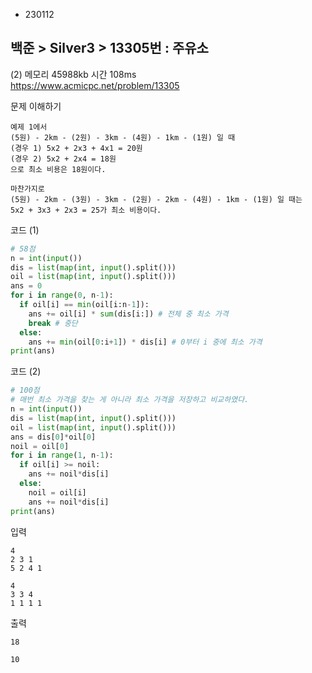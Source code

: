 - 230112
## 백준 > Silver3 > 13305번 : 주유소
(2) 메모리 45988kb 시간 108ms  
https://www.acmicpc.net/problem/13305  

문제 이해하기
```
예제 1에서  
(5원) - 2km - (2원) - 3km - (4원) - 1km - (1원) 일 때  
(경우 1) 5x2 + 2x3 + 4x1 = 20원  
(경우 2) 5x2 + 2x4 = 18원  
으로 최소 비용은 18원이다.  

마찬가지로  
(5원) - 2km - (3원) - 3km - (2원) - 2km - (4원) - 1km - (1원) 일 때는  
5x2 + 3x3 + 2x3 = 25가 최소 비용이다.
```

코드 (1)
```python
# 58점
n = int(input())
dis = list(map(int, input().split()))
oil = list(map(int, input().split()))
ans = 0
for i in range(0, n-1):
  if oil[i] == min(oil[i:n-1]):
    ans += oil[i] * sum(dis[i:]) # 전체 중 최소 가격
    break # 중단
  else:
    ans += min(oil[0:i+1]) * dis[i] # 0부터 i 중에 최소 가격
print(ans)
```

코드 (2)
```python
# 100점
# 매번 최소 가격을 찾는 게 아니라 최소 가격을 저장하고 비교하였다.
n = int(input())
dis = list(map(int, input().split()))
oil = list(map(int, input().split()))
ans = dis[0]*oil[0]
noil = oil[0]
for i in range(1, n-1):
  if oil[i] >= noil:
    ans += noil*dis[i]
  else:
    noil = oil[i]
    ans += noil*dis[i]
print(ans)
```

입력
```
4
2 3 1
5 2 4 1

4
3 3 4
1 1 1 1
```

출력
```
18

10
```